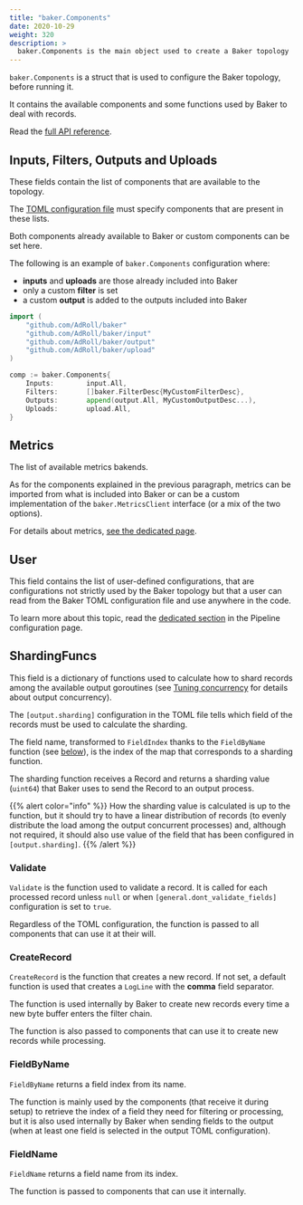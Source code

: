 ```yaml
---
title: "baker.Components"
date: 2020-10-29
weight: 320
description: >
  baker.Components is the main object used to create a Baker topology
---
```


`baker.Components` is a struct that is used to configure the Baker topology, before running it.

It contains the available components and some functions used by Baker to deal with records.

Read the [full API reference](https://pkg.go.dev/github.com/AdRoll/baker#Components).

## Inputs, Filters, Outputs and Uploads

These fields contain the list of components that are available to the topology.

The [TOML configuration file](/docs/core-concepts/toml/) must specify components that are
present in these lists.

Both components already available to Baker or custom components can be set here.

The following is an example of `baker.Components` configuration where:

* **inputs** and **uploads** are those already included into Baker
* only a custom **filter** is set
* a custom **output** is added to the outputs included into Baker

```go
import (
	"github.com/AdRoll/baker"
	"github.com/AdRoll/baker/input"
	"github.com/AdRoll/baker/output"
	"github.com/AdRoll/baker/upload"
)

comp := baker.Components{
    Inputs:        input.All,
    Filters:       []baker.FilterDesc{MyCustomFilterDesc},
	Outputs:       append(output.All, MyCustomOutputDesc...),
	Uploads:       upload.All,
}
```

## Metrics

The list of available metrics bakends.

As for the components explained in the previous paragraph, metrics can be imported from what
is included into Baker or can be a custom implementation of the `baker.MetricsClient` interface
(or a mix of the two options).

For details about metrics, [see the dedicated page](/docs/core-concepts/metrics).

## User

This field contains the list of user-defined configurations, that are configurations not strictly
used by the Baker topology but that a user can read from the Baker TOML configuration file and use
anywhere in the code.

To learn more about this topic, read the
[dedicated section](/docs/core-concepts/toml/#user-defined-configurations) in the Pipeline
configuration page.

## ShardingFuncs

This field is a dictionary of functions used to calculate how to shard records among the
available output goroutines (see [Tuning concurrency](/docs/core-concepts/concurrency) for
details about output concurrency).

The `[output.sharding]` configuration in the TOML file tells which field of the records must be
used to calculate the sharding.

The field name, transformed to `FieldIndex` thanks to the `FieldByName` function (see
[below](#fieldbyname)), is the index of the map that corresponds to a sharding function.

The sharding function receives a Record and returns a sharding value (`uint64`) that Baker
uses to send the Record to an output process.

{{% alert color="info" %}}
How the sharding value is calculated is up to the function, but it should try to have a linear
distribution of records (to evenly distribute the load among the output concurrent processes)
and, although not required, it should also use value of the field that has been configured in
`[output.sharding]`.
{{% /alert %}}

### Validate

`Validate` is the function used to validate a record. It is called for each processed record
unless `null` or when `[general.dont_validate_fields]` configuration is set to `true`.

Regardless of the TOML configuration, the function is passed to all components that can use
it at their will.

### CreateRecord

`CreateRecord` is the function that creates a new record. If not set, a default function is
used that creates a `LogLine` with the **comma** field separator.

The function is used internally by Baker to create new records every time a new byte buffer enters
the filter chain.

The function is also passed to components that can use it to create new records while processing.

### FieldByName

`FieldByName` returns a field index from its name.

The function is mainly used by the components (that receive it during setup) to retrieve the
index of a field they need for filtering or processing, but it is also used internally by
Baker when sending fields to the output (when at least one field is selected in the output
TOML configuration).

### FieldName

`FieldName` returns a field name from its index.

The function is passed to components that can use it internally.
